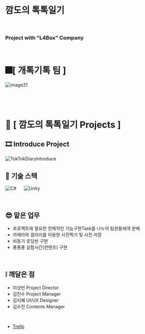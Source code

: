 # 깜도의 톡톡일기
&nbsp;
### Project with "L4Box" Company
&nbsp;
# 🎆[ **개톡기톡 팀** ]
![image21](https://github.com/KingOneChance/TokTokDiary/assets/49630123/6a61be51-8dfe-413c-b929-a8dda75ac76e)
#
&nbsp;
# 💾 [ **깜도의 톡톡일기 Projects** ]
## 🎞️ **Introduce Project**
![TokTokDiaryIntroduce](https://github.com/KingOneChance/TokTokDiary/assets/49630123/b51b2582-fb4d-487d-939c-14882a67c781)
&nbsp;

## 🔧 기술 스택
![C#](https://img.shields.io/badge/c%23-%23239120.svg?style=for-the-badge&logo=c-sharp&logoColor=white)
&nbsp;&nbsp;&nbsp;&nbsp;
![Unity](https://img.shields.io/badge/unity-%23000000.svg?style=for-the-badge&logo=unity&logoColor=white)
&nbsp;&nbsp;&nbsp;&nbsp;


&nbsp;

## 😎 맡은 업무

* 프로젝트에 필요한 전체적인 기능구현Task를 나누어 팀원들에게 분배
* 카메라와 갤러리를 이용한 사진찍기 및 사진 저장
* 비동기 로딩씬 구현
* 퐁퐁퐁 실험시간(컨텐츠) 구현

&nbsp;

## ❕ 깨달은 점

* 이상빈 Project Director
* 김진수 Project Manager
* 김지혜 UI/UX Designer
* 김수진 Contents Manager

&nbsp;

* [Trello](https://trello.com/b/5RWy4uH7/toktokdiary, "Trello Link")

